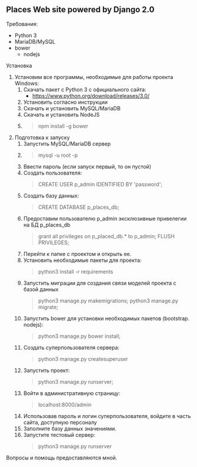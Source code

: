 Places Web site powered by Django 2.0
--------------------------------------------------------

Требования:
- Python 3
- MariaDB/MySQL 
- bower
    - nodejs

Установка 
1. Установим все программы, необходимые для работы проекта
Windows:
    1. Скачать пакет с Python 3 с официального сайта:
        - https://www.python.org/download/releases/3.0/
    2. Установить согласно инструкции
    3. Скачать и установить MySQL/MariaDB
    4. Скачать и установить NodeJS
    5. >npm install -g bower
2. Подготовка к запуску
    1. Запустить MySQL/MariaDB сервер
    2. >mysql -u root -p
    3. Ввести пароль (если запуск первый, то он пустой)
    4. Создать пользователя:
        >CREATE USER p_admin IDENTIFIED BY 'password';
    5. Создать базу данных:
        >CREATE DATABASE p_places_db;
    6. Предоставим пользователю p_admin эксклюзивные привелегии на БД p_places_db
        >grant all privileges on p_placed_db.* to p_admin;
        >FLUSH PRIVILEGES;
    7. Перейти к папке с проектом и открыть ее.
    8. Установить необходимые пакеты для проекта:
        >python3 install -r requirements
    9. Запустить миграции для создания связи моделей проекта с базой данных
        >python3 manage.py makemigrations;
        >python3 manage.py migrate;
    10. Запустить bower для установки необходимых пакетов (bootstrap. nodejs):
        >python3 manage.py bower install;
    11. Создать суперпользователя сервера:
        >python3 manage.py createsuperuser
    11. Запустить проект: 
        >python3 manage.py runserver;
    12. Войти в административную страницу:
        >localhost:8000/admin
    13. Использовав пароль и логин суперпользователя, войдите в часть сайта, доступную персоналу
    14. Заполните базу данных значениями.
    15. Запустите тестовый сервер:
        >python3 manage.py runserver

Вопросы и помощь предоставляются мной. 
